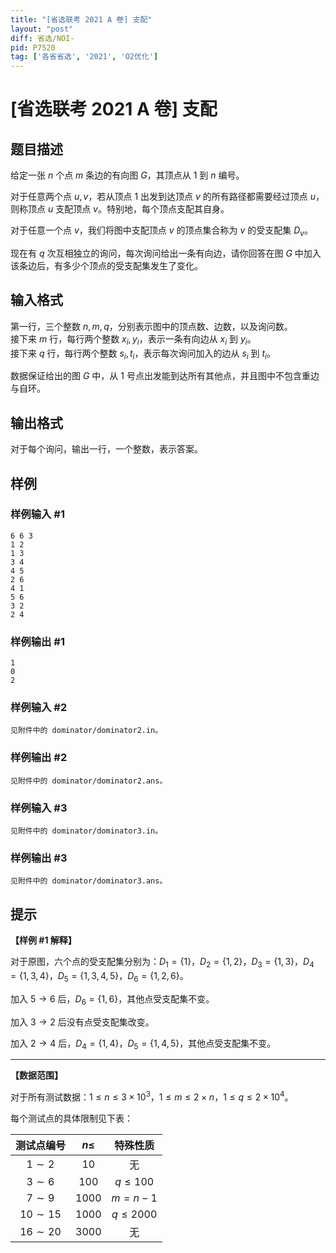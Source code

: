 ```yaml
---
title: "[省选联考 2021 A 卷] 支配"
layout: "post"
diff: 省选/NOI-
pid: P7520
tag: ['各省省选', '2021', 'O2优化']
---
```

# [省选联考 2021 A 卷] 支配
## 题目描述

给定一张 $n$ 个点 $m$ 条边的有向图 $G$，其顶点从 $1$ 到 $n$ 编号。

对于任意两个点 $u, v$，若从顶点 $1$ 出发到达顶点 $v$ 的所有路径都需要经过顶点 $u$，则称顶点 $u$ 支配顶点 $v$。特别地，每个顶点支配其自身。

对于任意一个点 $v$，我们将图中支配顶点 $v$ 的顶点集合称为 $v$ 的受支配集 $D_v$。

现在有 $q$ 次互相独立的询问，每次询问给出一条有向边，请你回答在图 $G$ 中加入该条边后，有多少个顶点的受支配集发生了变化。
## 输入格式

第一行，三个整数 $n, m, q$，分别表示图中的顶点数、边数，以及询问数。  
接下来 $m$ 行，每行两个整数 $x_i,y_i$，表示一条有向边从 $x_i$ 到 $y_i$。  
接下来 $q$ 行，每行两个整数 $s_i,t_i$，表示每次询问加入的边从 $s_i$ 到 $t_i$。

数据保证给出的图 $G$ 中，从 $1$ 号点出发能到达所有其他点，并且图中不包含重边与自环。
## 输出格式

对于每个询问，输出一行，一个整数，表示答案。
## 样例

### 样例输入 #1
```
6 6 3
1 2
1 3
3 4
4 5
2 6
4 1
5 6
3 2
2 4

```
### 样例输出 #1
```
1
0
2

```
### 样例输入 #2
```
见附件中的 dominator/dominator2.in。
```
### 样例输出 #2
```
见附件中的 dominator/dominator2.ans。
```
### 样例输入 #3
```
见附件中的 dominator/dominator3.in。
```
### 样例输出 #3
```
见附件中的 dominator/dominator3.ans。
```
## 提示

**【样例 #1 解释】**

对于原图，六个点的受支配集分别为：$D_1 = \{ 1 \}$，$D_2 = \{ 1, 2 \}$，$D_3 = \{ 1, 3 \}$，$D_4 =\{ 1, 3, 4 \}$，$D_5 = \{ 1, 3, 4, 5 \}$，$D_6 = \{ 1, 2, 6 \}$。

加入 $5 \to 6$ 后，$D_6 = \{ 1, 6 \}$，其他点受支配集不变。

加入 $3 \to 2$ 后没有点受支配集改变。

加入 $2 \to 4$ 后，$D_4 = \{ 1, 4 \}$，$D_5 = \{ 1, 4, 5 \}$，其他点受支配集不变。

---

**【数据范围】**

对于所有测试数据：$1 \le n \le 3 \times {10}^3$，$1 \le m \le 2 \times n$，$1 \le q \le 2 \times {10}^4$。

每个测试点的具体限制见下表：

| 测试点编号 | $n \le$ | 特殊性质 |
|:-:|:-:|:-:|
| $1 \sim 2$ | $10$ | 无 |
| $3 \sim 6$ | $100$ | $q \le 100$ |
| $7 \sim 9$ | $1000$ | $m = n - 1$ |
| $10 \sim 15$ | $1000$ | $q \le 2000$ |
| $16 \sim 20$ | $3000$ | 无 |
